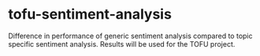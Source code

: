 # tofu-sentiment-analysis

Difference in performance of generic sentiment analysis compared to topic specific sentiment analysis. Results will be used for the TOFU project.

